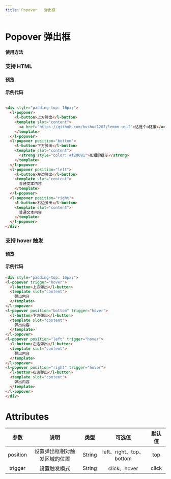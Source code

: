 ```yaml
---
title: Popover   弹出框
---
```


# Popover 弹出框

**使用方法**

### 支持 HTML

#### 预览

<ClientOnly>
<PopoverDemo></PopoverDemo>
</ClientOnly>

#### 示例代码

```html

<div style="padding-top: 16px;">
  <l-popover>
    <l-button>上方弹出</l-button>
    <template slot="content">
      <a href="https://github.com/hushuo1207/lemon-ui-2">这是个a链接</a>
    </template>
  </l-popover>
  <l-popover position="bottom">
    <l-button>下方弹出</l-button>
    <template slot="content">
      <strong style="color: #f2d091">加粗的提示</strong>
    </template>
  </l-popover>
  <l-popover position="left">
    <l-button>左边弹出</l-button>
    <template slot="content">
      普通文本内容
    </template>
  </l-popover>
  <l-popover position="right">
    <l-button>右边弹出</l-button>
    <template slot="content">
      普通文本内容
    </template>
  </l-popover>
</div>

```

### 支持 hover 触发

#### 预览

<ClientOnly>
<PopoverDemo1></PopoverDemo1>
</ClientOnly>

#### 示例代码

```html
<div style="padding-top: 16px;">
<l-popover trigger="hover">
  <l-button>上方弹出</l-button>
  <template slot="content">
    弹出内容
  </template>
</l-popover>
<l-popover position="bottom" trigger="hover">
  <l-button>下方弹出</l-button>
  <template slot="content">
    弹出内容
  </template>
</l-popover>
<l-popover position="left" trigger="hover">
  <l-button>左边弹出</l-button>
  <template slot="content">
    弹出内容
  </template>
</l-popover>
<l-popover position="right" trigger="hover">
  <l-button>右边弹出</l-button>
  <template slot="content">
    弹出内容
  </template>
</l-popover>
</div>
```

# Attributes
|参数| 说明 |  类型  | 可选值 | 默认值 |
| :-------------: |:-------------:| :-----:|:-----:|:-----:|
|position| 设置弹出框相对触发区域的位置 | String |left、right、top、bottom| top
|trigger| 设置触发模式 | String |click、hover|click